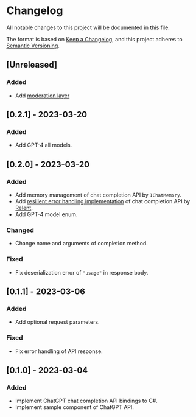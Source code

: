 # Changelog

All notable changes to this project will be documented in this file.

The format is based on [Keep a Changelog](https://keepachangelog.com/en/1.0.0/),
and this project adheres to [Semantic Versioning](https://semver.org/spec/v2.0.0.html).

## [Unreleased]

### Added 

- Add [moderation layer](https://platform.openai.com/docs/guides/chat/adding-a-moderation-layer)

## [0.2.1] - 2023-03-20

### Added

- Add GPT-4 all models.

## [0.2.0] - 2023-03-20

### Added

- Add memory management of chat completion API by `IChatMemory`.
- Add [resilient error handling implementation](https://github.com/mochi-neko/ChatGPT-API-unity/blob/main/Assets/Mochineko/ChatGPT_API.Relent/RelentChatCompletionAPIConnection.cs) of chat completion API by [Relent](https://github.com/mochi-neko/Relent).
- Add GPT-4 model enum.

### Changed

- Change name and arguments of completion method.

### Fixed

- Fix deserialization error of `"usage"` in response body.

## [0.1.1] - 2023-03-06

### Added

- Add optional request parameters.

### Fixed

- Fix error handling of API response.

## [0.1.0] - 2023-03-04

### Added

- Implement ChatGPT chat completion API bindings to C#.
- Implement sample component of ChatGPT API.
